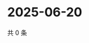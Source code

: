 # 2025-06-20

共 0 条

<!-- BEGIN ZHIHUVIDEO -->
<!-- 最后更新时间 Fri Jun 20 2025 00:14:08 GMT+0800 (China Standard Time) -->

<!-- END ZHIHUVIDEO -->
